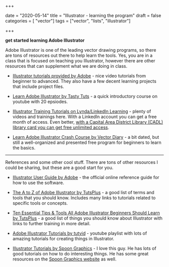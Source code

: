 +++

date = "2020-05-14"
title = "Illustrator - learning the program"
draft = false
categories = [ "vector"]
tags = ["vector", "lists", "illustrator"]

+++

**get started learning Adobe Illustrator**

<!--more-->

Adobe Illustrator is one of the leading vector drawing programs, so there are tons of resources out there to help learn the tools. Yes, you are in a class that is focused on teaching you Illustrator, however there are other resources that can supplement what we are doing in class. 

- [Illustrator tutorials provided by Adobe](https://helpx.adobe.com/illustrator/tutorials.html) - nice video tutorials from beginner to advanced. They also have a few decent learning projects that include project files. 

- [Learn Adobe Illustrator by Tasty Tuts](https://www.youtube.com/playlist?list=PLYfCBK8IplO4X-jM1Rp43wAIdpP2XNGwP) - a quick introductory course on youtube with 20 epsiodes. 

- [Illustrator Training Tutorials on Lynda/LinkedIn Learning](https://www.lynda.com/Illustrator-training-tutorials/227-0.html) - plenty of videos and trainings here. With a LinkedIn account you can get a free month of access. Even better, [with a Capital Area District Library (CADL) library card you can get free unlimited access](https://www.cadl.org/research-learn/learn-new-skill/lifelong-learning).

- [Learn Adobe Illustrator Crash Course by Vector Diary](https://www.vectordiary.com/illustrator/learn-adobe-illustrator/) - a bit dated, but still a well-organized and presented free program for beginners to learn the basics. 



---



References and some other cool stuff. There are tons of other resources I could be sharing, but these are a good start for you. 



- [Illustrator User Guide by Adobe](https://helpx.adobe.com/illustrator/user-guide.html) - the official online reference guide for how to use the software.

- [The A to Z of Adobe Illustrator by TutsPlus](https://design.tutsplus.com/articles/the-a-to-z-of-adobe-illustrator--vector-20799) - a good list of terms and tools that you should know. Includes many links to tutorials related to specific tools or concepts.

- [Ten Essential Tips & Tools All Adobe Illustrator Beginners Should Learn by TutsPlus](https://design.tutsplus.com/articles/10-essential-tips-tools-all-adobe-illustrator-beginners-should-learn--cms-23163) - a good list of things you should know about Illustrator with links to further training in more detail. 

- [Adobe Illustrator Tutorials by tutvid](https://www.youtube.com/playlist?list=PLwnXQvUxjbNsvCG_rJJ8vzhbqtEjphKsf) - youtube playlist with lots of amazing tutorials for creating things in Illustrator. 

- [Illustrator Tutorials by Spoon Graphics](https://www.youtube.com/playlist?list=PLECh3TzKZ9K1iR5TRyOEX4XTA-EsG_s37) - I love this guy. He has lots of good tutorials on how to do interesting things. He has some great resources on the [Spoon Graphics website](https://blog.spoongraphics.co.uk/) as well. 



